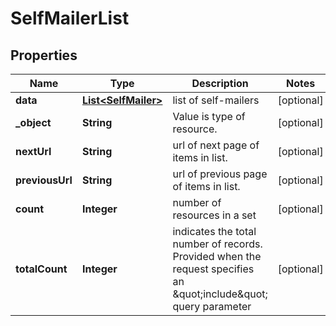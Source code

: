 

# SelfMailerList


## Properties

Name | Type | Description | Notes
------------ | ------------- | ------------- | -------------
**data** | [**List&lt;SelfMailer&gt;**](SelfMailer.md) | list of self-mailers |  [optional]
**_object** | **String** | Value is type of resource. |  [optional]
**nextUrl** | **String** | url of next page of items in list. |  [optional]
**previousUrl** | **String** | url of previous page of items in list. |  [optional]
**count** | **Integer** | number of resources in a set |  [optional]
**totalCount** | **Integer** | indicates the total number of records. Provided when the request specifies an \&quot;include\&quot; query parameter |  [optional]



